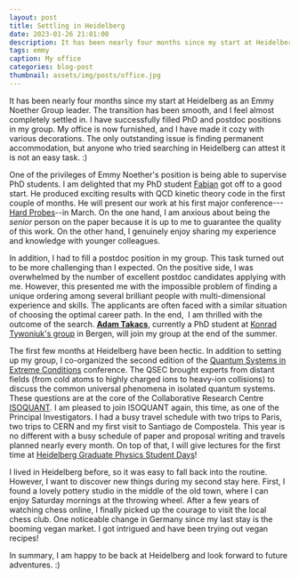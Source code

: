 ```yaml
---
layout: post
title: Settling in Heidelberg
date: 2023-01-26 21:01:00
description: It has been nearly four months since my start at Heidelberg as an Emmy Noether Group leader.
tags: emmy
caption: My office
categories: blog-post
thumbnail: assets/img/posts/office.jpg
---
```



It has been nearly four months since my start at Heidelberg as an Emmy Noether Group leader. 
The transition has been smooth, and I feel almost completely settled in. I have successfully filled PhD and postdoc positions in my group.
My office is now furnished, and I have made it cozy with various decorations. The only outstanding issue is finding permanent accommodation, but anyone who tried searching in Heidelberg can attest it is not an easy task. :)

One of the privileges of Emmy Noether's position is being able to supervise PhD students. I am delighted that my PhD student [Fabian](/people) got off to a good start. He produced exciting results with QCD kinetic theory code in the first couple of months. He will present our work at his first major conference---[Hard Probes](https://wwuindico.uni-muenster.de/event/1409/)--in March. On the one hand, I am anxious about being the _senior_ person on the paper because it is up to me to guarantee the quality of this work. On the other hand, I genuinely enjoy sharing my experience and knowledge with younger colleagues.

In addition, I had to fill a postdoc position in my group. This task turned out to be more challenging than I expected.
On the positive side, I was overwhelmed by the number of excellent postdoc candidates applying with me. However, this presented me with the impossible problem of finding a unique ordering among several brilliant people with multi-dimensional experience and skills. The applicants are often faced with a similar situation of choosing the optimal career path.
In the end,  I am thrilled with the outcome of the search. [**Adam Takacs**](/people), currently a PhD student at [Konrad Tywoniuk's group](https://thermaljets.w.uib.no/team/) in Bergen, will join my group at the end of the summer.

The first few months at Heidelberg have been hectic. In addition to setting up my group, I co-organized the second edition of the [Quantum Systems in Extreme Conditions](https://indico.physi.uni-heidelberg.de/event/504/) conference. The QSEC brought experts from distant fields (from cold atoms to highly charged ions to heavy-ion collisions) to discuss the common universal phenomena in isolated quantum systems. These questions are at the core of the Collaborative Research Centre [ISOQUANT](https://www.isoquant-heidelberg.de).
I am pleased to join ISOQUANT again, this time, as one of the Principal Investigators. I had a busy travel schedule with two trips to Paris, two trips to CERN and my first visit to Santiago de Compostela. This year is no different with a busy schedule of paper and proposal writing and travels planned nearly every month. On top of that, I will give lectures for the first time at [Heidelberg Graduate Physics Student Days](https://www.physik.uni-heidelberg.de/graddays/20231)!

I lived in Heidelberg before, so it was easy to fall back into the routine. However, I want to discover new things during my second stay here. First, I found a lovely pottery studio in the middle of the old town, where I can enjoy Saturday mornings at the throwing wheel. After a few years of watching chess online, I finally picked up the courage to visit the local chess club. One noticeable change in Germany since my last stay is the booming vegan market. I got intrigued and have been trying out vegan recipes!

In summary, I am happy to be back at Heidelberg and look forward to future adventures. :)



